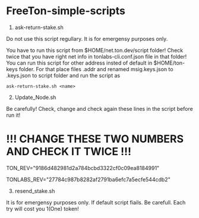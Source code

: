 # FreeTon-simple-scripts

1. ask-return-stake.sh

Do not use this script regullary. It is for emergensy purposes only.

You have to run this script from $HOME/net.ton.dev/script folder!
Check twice that you have right net info in tonlabs-cli.conf.json file in that folder!
You can run this script for other address insted of default in $HOME/ton-keys folder. For that place files <name>.addr and renamed msig.keys.json to <name>.keys.json to script folder and run the script as 

`ask-return-stake.sh <name> `

2. Update_Node.sh

Be carefully! Check, change and check again these lines in the script before run it!
# !!! CHANGE THESE TWO NUMBERS AND CHECK IT TWICE !!!

TON_REV="9186d482981d2a784bcbd3322cf0c09ea8184991"

TONLABS_REV="27784c987b8282af2791ba6efc7a5ecfe544cdb2"

3. resend_stake.sh

It is for emergensy purposes only. If default script fiails.
Be carefull. Each try will cost you 1(One) token!
